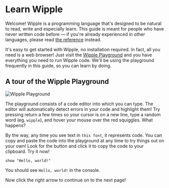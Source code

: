 # Learn Wipple

Welcome! Wipple is a programming language that's designed to be natural to read, write and especially learn. This guide is meant for people who have never written code before — if you're already experienced in other languages, please read [the reference](/reference) instead.

It's easy to get started with Wipple, no installation required. In fact, all you need is a web browser! Just visit the [Wipple Playground](https://playground.wipple.gramer.dev) and you have everything you need to run Wipple code. We'll be using the playground frequently in this guide, so you can learn by doing.

## A tour of the Wipple Playground

![Wipple Playground](/learn/images/playground.png)

The playground consists of a code editor into which you can type. The editor will automatically detect errors in your code and highlight them! Try pressing return a few times so your cursor is on a new line, type a random word (eg. `wipple`), and hover your mouse over the red squiggles. What happens?

By the way, any time you see text in `this font`, it represents code. You can copy and paste the code into the playground at any time to try things out on your own! Look for the <i class="fa fa-copy clip-button" title="Copy to clipboard" aria-label="Copy to clipboard"></i> button and click it to copy the code to your clipboard. Try it now!

```wipple
show "Hello, world!"
```

You should see `Hello, world!` in the console.

Now click the right arrow to continue on to the next page!
